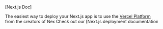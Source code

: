 

[Next.js Doc] 
  
The easiest way to deploy your Next.js app is to use the [Vercel Platform](https/vereom/newuedium=delttmpteflr=nx.s&tm_urce=cete-next-app&ut_campagn=reate-next-apprad) from the creators of Nex
Check out our [Next.js deployment documentation
